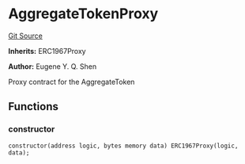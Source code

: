 # AggregateTokenProxy
[Git Source](https://github.com/https://eyqs@plumenetwork/contracts/blob/1eea2560282d3318cd062ba5ad80f7080ddff6b4/src/proxies/AggregateTokenProxy.sol)

**Inherits:**
ERC1967Proxy

**Author:**
Eugene Y. Q. Shen

Proxy contract for the AggregateToken


## Functions
### constructor


```solidity
constructor(address logic, bytes memory data) ERC1967Proxy(logic, data);
```

